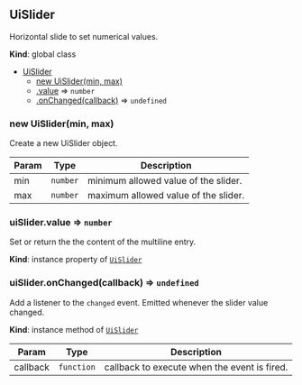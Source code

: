 <a name="UiSlider"></a>

## UiSlider
Horizontal slide to set numerical values.

**Kind**: global class  

* [UiSlider](#UiSlider)
    * [new UiSlider(min, max)](#new_UiSlider_new)
    * [.value](#UiSlider+value) ⇒ <code>number</code>
    * [.onChanged(callback)](#UiSlider+onChanged) ⇒ <code>undefined</code>

<a name="new_UiSlider_new"></a>

### new UiSlider(min, max)
Create a new UiSlider object.


| Param | Type | Description |
| --- | --- | --- |
| min | <code>number</code> | minimum allowed value of the slider. |
| max | <code>number</code> | maximum allowed value of the slider. |

<a name="UiSlider+value"></a>

### uiSlider.value ⇒ <code>number</code>
Set or return the the content of the multiline entry.

**Kind**: instance property of [<code>UiSlider</code>](#UiSlider)  
<a name="UiSlider+onChanged"></a>

### uiSlider.onChanged(callback) ⇒ <code>undefined</code>
Add a listener to the `changed` event. Emitted whenever the slider value changed.

**Kind**: instance method of [<code>UiSlider</code>](#UiSlider)  

| Param | Type | Description |
| --- | --- | --- |
| callback | <code>function</code> | callback to execute when the event is fired. |

